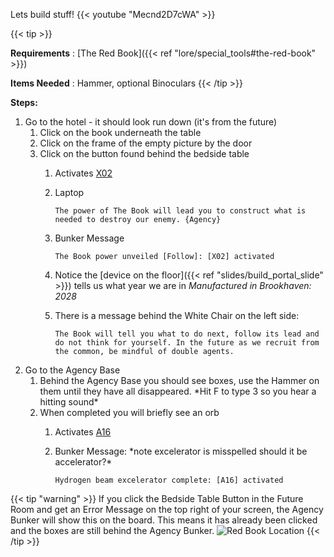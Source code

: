 Lets build stuff!
{{< youtube "Mecnd2D7cWA" >}}

{{< tip >}}

**Requirements** : [The Red Book]({{< ref "lore/special_tools#the-red-book" >}})

**Items Needed** : Hammer, optional Binoculars
{{< /tip >}}


**Steps:**

1. Go to the hotel - it should look run down (it's from the future)
	1. Click on the book underneath the table
	2. Click on the frame of the empty picture by the door
	3. Click on the button found behind the bedside table
		1. Activates [X02](../../casebook/light_panel#x02)
		1. Laptop
		
			`The power of The Book will lead you to construct what is needed to destroy our enemy. {Agency}`
		
		2. Bunker Message
		
			`The Book power unveiled [Follow]: [X02] activated`
		
		3. Notice the [device on the floor]({{< ref "slides/build_portal_slide" >}}) tells us what year we are in _Manufactured in Brookhaven: 2028_
		4. There is a message behind the White Chair on the left side:
		
			`The Book will tell you what to do next, follow its lead and do not think for yourself. In the future as we recruit from the common, be mindful of double agents.`
2. Go to the Agency Base
	1. Behind the Agency Base you should see boxes, use the Hammer on them until they have all disappeared. \*Hit F to type 3 so you hear a hitting sound\*
	2. When completed you will briefly see an orb
		1. Activates [A16](../../casebook/light_panel#a16)
		1. Bunker Message: \*note excelerator is misspelled should it be accelerator?\*
		
			`Hydrogen beam excelerator complete: [A16] activated`

{{< tip "warning" >}}
If you click the Bedside Table Button in the Future Room and get an Error Message on the top right of your screen, the Agency Bunker will show this on the board. This means it has already been clicked and the boxes are still behind the Agency Bunker.
![Red Book Location](/images/bh/build_portal_error.jpg)
{{<  /tip >}}

